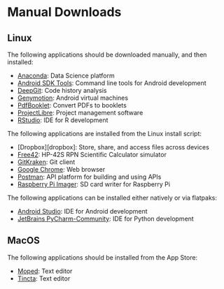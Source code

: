 # Manual Downloads

## Linux

The following applications should be downloaded manually, and then installed:

* [Anaconda][anaconda]: Data Science platform
* [Android SDK Tools][androidstudio]: Command line tools for Android development
* [DeepGit][deepgit]: Code history analysis
* [Genymotion][genymotion]: Android virtual machines
* [PdfBooklet][pdfbooklet]: Convert PDFs to booklets
* [ProjectLibre][projectlibre]: Project management software
* [RStudio][rstudio]: IDE for R development

The following applications are installed from the Linux install script:

* [Dropbox][dropbox]: Store, share, and access files across devices
* [Free42][free42]: HP-42S RPN Scientific Calculator simulator
* [GitKraken][gitkraken]: Git client
* [Google Chrome][chrome]: Web browser
* [Postman][postman]: API platform for building and using APIs
* [Raspberry Pi Imager][rpi-imager]: SD card writer for Raspberry Pi

The following applications can be installed either natively or via flatpaks:

* [Android Studio][androidstudio]: IDE for Android development
* [JetBrains PyCharm-Community][pycharm]: IDE for Python development

[anaconda]: https://www.anaconda.com/products/individual#Downloads
[androidstudio]: https://developer.android.com/studio#downloads
[chrome]: https://www.google.com/chrome/
[deepgit]: https://www.syntevo.com/deepgit/download/
[free42]: https://thomasokken.com/free42/
[genymotion]: https://www.genymotion.com/download/
[gitkraken]: https://www.gitkraken.com/download
[pdfbooklet]: https://sourceforge.net/projects/pdfbooklet/files/
[postman]: https://www.postman.com/downloads/
[projectlibre]: https://sourceforge.net/projects/projectlibre/files/
[pycharm]: https://www.jetbrains.com/pycharm/download/#section=linux
[rpi-imager]: https://www.raspberrypi.com/software/
[rstudio]: https://www.rstudio.com/products/rstudio/download/#download

## MacOS

The following applications should be installed from the App Store:

* [Moped][moped]: Text editor
* [Tincta][tincta]: Text editor

[moped]: https://apps.apple.com/us/app/moped-text-editor/id1477419086?mt=12
[tincta]: https://codingfriends.github.io/Tincta/
